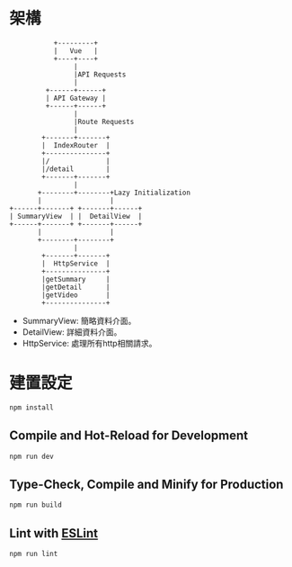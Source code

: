 # 架構
```
           +---------+
           |   Vue   |
           +----+----+
                |
                |API Requests
                |
         +------+------+
         | API Gateway |
         +------+------+
                |
                |Route Requests
                |
        +-------+-------+
        |  IndexRouter  |
        +---------------+
        |/              |
        |/detail        |
        +-------+-------+
                |
       +--------+--------+Lazy Initialization
       |                 |
+------+-------+ +-------+------+
| SummaryView  | |  DetailView  |
+------+-------+ +-------+------+
       |                 |
       +--------+--------+
                |
        +-------+-------+
        |  HttpService  |
        +---------------+
        |getSummary     |
        |getDetail      |
        |getVideo       |
        +---------------+
```
- SummaryView: 簡略資料介面。
- DetailView: 詳細資料介面。
- HttpService: 處理所有http相關請求。
# 建置設定

```sh
npm install
```

## Compile and Hot-Reload for Development

```sh
npm run dev
```

## Type-Check, Compile and Minify for Production

```sh
npm run build
```

## Lint with [ESLint](https://eslint.org/)

```sh
npm run lint
```
